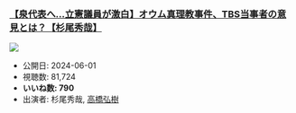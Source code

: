### [【泉代表へ…立憲議員が激白】オウム真理教事件、TBS当事者の意見とは？【杉尾秀哉】](https://www.youtube.com/watch?v=eXsztVBq3hI)
[![](https://img.youtube.com/vi/eXsztVBq3hI/sddefault.jpg)](https://www.youtube.com/watch?v=eXsztVBq3hI)
-   公開日: 2024-06-01
-   視聴数: 81,724
-   **いいね数: 790**
-   出演者: 杉尾秀哉, [高橋弘樹](/rehacq_fan/people/高橋弘樹 "wikilink")
